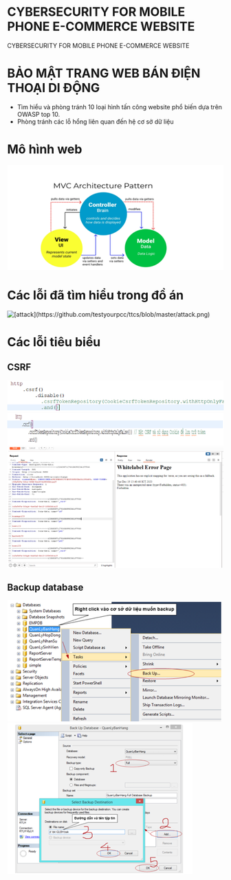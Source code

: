# CYBERSECURITY FOR MOBILE PHONE E-COMMERCE WEBSITE
CYBERSECURITY FOR MOBILE PHONE E-COMMERCE WEBSITE
# BẢO MẬT TRANG WEB BÁN ĐIỆN THOẠI DI ĐỘNG
- Tìm hiểu và phòng tránh 10 loại hình tấn công website phổ biến dựa trên OWASP top 10.
- Phòng tránh các lỗ hổng liên quan đến hệ cơ sở dữ liệu
# Mô hình web
![mvc.png](https://github.com/testyourpcc/ttcs/blob/master/mvc.png)
# Các lỗi đã tìm hiểu trong đồ án
![[[attack](./attack.png)](https://github.com/testyourpcc/ttcs/blob/master/attack.png)](https://github.com/testyourpcc/ttcs/blob/master/ml.png)
# Các lỗi tiêu biểu
## CSRF
![[csrf0](xsrf0.png)](https://github.com/testyourpcc/ttcs/blob/master/xsrf0.png)
![[csrf1](xsrf.png)](https://github.com/testyourpcc/ttcs/blob/master/xsrf.png)
![[csrf2](xsrf2.png)](https://github.com/testyourpcc/ttcs/blob/master/xsrf2.png)
## Backup database
![[csrfahg](db1.png)](https://github.com/testyourpcc/ttcs/blob/master/db1.png)
![[csrfagd](db2.png)](https://github.com/testyourpcc/ttcs/blob/master/db2.png)

